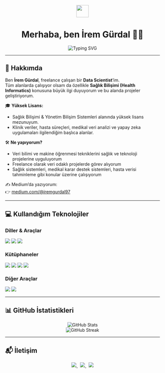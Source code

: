 <!-- Profil Başlangıç -->

<div align="center">
  <img src="https://media.giphy.com/media/hvRJCLFzcasrR4ia7z/giphy.gif" width="40px"/>
  <h1>Merhaba, ben İrem Gürdal 👩‍💻</h1>
  
  <img src="https://readme-typing-svg.herokuapp.com?font=Fira+Code&pause=1000&color=2E97A7&center=true&vCenter=true&width=435&lines=Freelance+Data+Scientist;Health+Informatics+Specialist;Management+Information+Systems+Graduate" alt="Typing SVG" />
</div>

---



## 🌟 Hakkımda

Ben **İrem Gürdal**, freelance çalışan bir **Data Scientist**’im.  
Tüm alanlarda çalışıyor olsam da özellikle **Sağlık Bilişimi (Health Informatics)** konusuna büyük ilgi duyuyorum ve bu alanda projeler geliştiriyorum.

🎓 **Yüksek Lisans:**  
- Sağlık Bilişimi & Yönetim Bilişim Sistemleri alanında yüksek lisans mezunuyum.  
- Klinik veriler, hasta süreçleri, medikal veri analizi ve yapay zeka uygulamaları ilgilendiğim başlıca alanlar.

🛠️ **Ne yapıyorum?**
- Veri bilimi ve makine öğrenmesi tekniklerini sağlık ve teknoloji projelerine uyguluyorum  
- Freelance olarak veri odaklı projelerde görev alıyorum  
- Sağlık sistemleri, medikal karar destek sistemleri, hasta verisi tahminleme gibi konular üzerine çalışıyorum

✍️ Medium’da yazıyorum:  
👉 [medium.com/@iremgurdal97](https://medium.com/@iremgurdal97)

---

## 💻 Kullandığım Teknolojiler

### Diller & Araçlar  
<p>
  <img src="https://img.shields.io/badge/Python-3776AB?style=for-the-badge&logo=python&logoColor=white"/>
  <img src="https://img.shields.io/badge/SQL-003B57?style=for-the-badge&logo=postgresql&logoColor=white"/>
  <img src="https://img.shields.io/badge/Java-R-F37626?style=for-the-badge&logo=jupyter&logoColor=white"/>
</p>

### Kütüphaneler  
<p>
  <img src="https://img.shields.io/badge/Pandas-150458?style=for-the-badge&logo=pandas&logoColor=white"/>
  <img src="https://img.shields.io/badge/Scikit--Learn-F7931E?style=for-the-badge&logo=scikit-learn&logoColor=white"/>
  <img src="https://img.shields.io/badge/Matplotlib-11557C?style=for-the-badge&logo=python&logoColor=white"/>
  <img src="https://img.shields.io/badge/Seaborn-4CA1A3?style=for-the-badge&logo=python&logoColor=white"/>
</p>

### Diğer Araçlar  
<p>
  <img src="https://img.shields.io/badge/VS_Code-007ACC?style=for-the-badge&logo=visual-studio-code&logoColor=white"/>
  <img src="https://img.shields.io/badge/Git-F05032?style=for-the-badge&logo=git&logoColor=white"/>
</p>

---

## 📊 GitHub İstatistikleri

<div align="center">
  <img src="https://github-readme-stats.vercel.app/api?username=iremgurdal&show_icons=true&theme=tokyonight" alt="GitHub Stats"/>
  <br/>
  <img src="https://github-readme-streak-stats.herokuapp.com/?user=iremgurdal&theme=tokyonight" alt="GitHub Streak"/>
</div>

---

## 📬 İletişim

<div align="center">
  <a href="https://www.linkedin.com/in/irem-g%C3%BCrdal-/">
    <img src="https://img.shields.io/badge/LinkedIn-0A66C2?style=for-the-badge&logo=linkedin&logoColor=white"/>
  </a>
  &nbsp;
  <a href="https://medium.com/@iremgurdal97">
    <img src="https://img.shields.io/badge/Medium-12100E?style=for-the-badge&logo=medium&logoColor=white"/>
  </a>
  &nbsp;
  <a href="https://www.kaggle.com/iremgurdal">
    <img src="https://img.shields.io/badge/Kaggle-20BEFF?style=for-the-badge&logo=kaggle&logoColor=white"/>
  </a>
</div>
